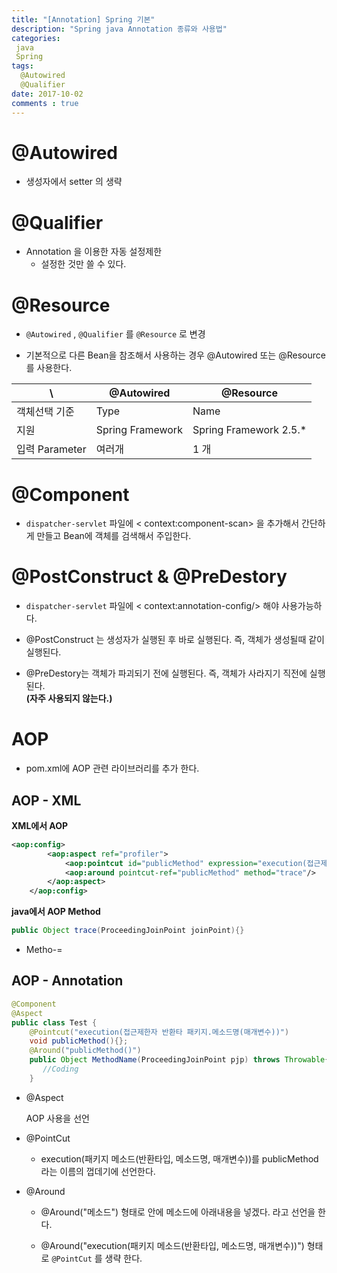 ```yaml
---
title: "[Annotation] Spring 기본"
description: "Spring java Annotation 종류와 사용법"
categories: 
 java 
 Spring
tags: 
  @Autowired
  @Qualifier
date: 2017-10-02 
comments : true
---
```


# @Autowired 

* 생성자에서 setter 의 생략

# @Qualifier 

* Annotation 을 이용한 자동 설정제한
    * 설정한 것만 쓸 수 있다.


# @Resource 

* `@Autowired` , `@Qualifier` 를 `@Resource` 로 변경



* 기본적으로 다른 Bean을 참조해서 사용하는 경우 @Autowired 또는 @Resource를 사용한다.


 | \ | @Autowired  | @Resource  |
 | --- | --- | --- |
 | 객체선택 기준 | Type | Name |
 | 지원 |  Spring Framework | Spring Framework 2.5.* |
 | 입력  Parameter | 여러개 | 1 개 |
 
# @Component

* `dispatcher-servlet` 파일에 < context:component-scan> 을 추가해서 간단하게 만들고 Bean에 객체를 검색해서 주입한다.

# @PostConstruct & @PreDestory 

 * `dispatcher-servlet` 파일에 < context:annotation-config/> 해야 사용가능하다.

 * @PostConstruct 는 생성자가 실행된 후 바로 실행된다. 즉, 객체가 생성될때 같이 실행된다.

 * @PreDestory는 객체가 파괴되기 전에 실행된다. 즉, 객체가 사라지기 직전에 실행된다.
 <br> **(자주 사용되지 않는다.)**

# AOP

* pom.xml에 AOP 관련 라이브러리를 추가 한다.

## AOP - XML 

**XML에서 AOP**
```xml
<aop:config>
        <aop:aspect ref="profiler">
            <aop:pointcut id="publicMethod" expression="execution(접근제한자 반환타 패키지.메소드명(매개변수))"/>
            <aop:around pointcut-ref="publicMethod" method="trace"/>
        </aop:aspect>
    </aop:config>
```

**java에서 AOP Method**
```java
public Object trace(ProceedingJoinPoint joinPoint){}
```
* Metho-=

## AOP - Annotation 
```java
@Component
@Aspect
public class Test {
    @Pointcut("execution(접근제한자 반환타 패키지.메소드명(매개변수))")
    void publicMethod(){}; 
    @Around("publicMethod()")
    public Object MethodName(ProceedingJoinPoint pjp) throws Throwable{
       //Coding
    }
```

* @Aspect 

     AOP 사용을 선언

* @PointCut 
 
     * execution(패키지 메소드(반환타입, 메소드명, 매개변수))를 publicMethod 라는 이름의 껍데기에 선언한다.
  
* @Around

     * @Around("메소드") 형태로 안에 메소드에 아래내용을 넣겠다. 라고 선언을 한다.
     
     * @Around("execution(패키지 메소드(반환타입, 메소드명, 매개변수))") 형태로 `@PointCut` 를 생략 한다.
     
